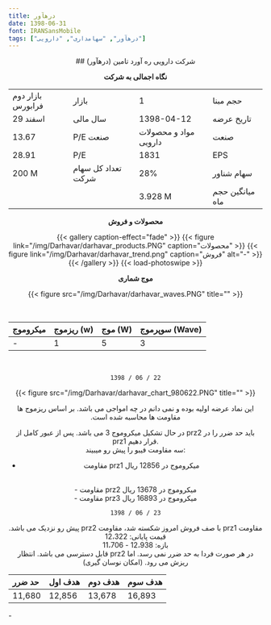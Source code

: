 ```yaml
---
title: درهآور
date: 1398-06-31
font: IRANSansMobile
tags: ["درهآور", "سهامداری", "دارویی"]
---
```


<div align="center">
## شرکت دارویی ره آورد تامین (درهآور)

**نگاه اجمالی به شرکت**

|  |  |  |  |
| :------ |:--- |:--- |:--- |
| بازار دوم فرابورس | بازار | 1 | حجم مبنا |
| 29  اسفند | سال مالی | 1398-04-12 | تاریخ عرضه |
| 13.67 | P/E صنعت | مواد و محصولات دارویی | صنعت |
| 28.91 | P/E| 1831 | EPS|
| 200 M | تعداد کل سهام شرکت |  28% | سهام شناور |
|  |  |  3.928 M | میانگین حجم ماه |

**محصولات و فروش**

{{< gallery caption-effect="fade" >}}
  {{< figure link="/img/Darhavar/darhavar_products.PNG" caption="محصولات" >}}
  {{< figure link="/img/Darhavar/darhavar_trend.png" caption="فروش" alt="-" >}}
{{< /gallery >}}
{{< load-photoswipe >}}

**موج شماری**

{{< figure src="/img/Darhavar/darhavar_waves.PNG" title="" >}}

<br/>

| میکروموج |ریزموج (w)  | موج (W) | سوپرموج (Wave) |
| :------ |:--- |:--- |:--- |
| - | 1 | 5 | 3 |

<br/>


```
1398 / 06 / 22
```

{{< figure src="/img/Darhavar/darhavar_chart_980622.PNG" title="" >}}

<p dir="rtl">
این نماد عرضه اولیه بوده و نمی دانم در چه امواجی می باشد. بر اساس ریزموج ها مقاومت ها محاسبه شده است.

در حال تشکیل میکروموج 3 می باشد. 
پس از عبور کامل از prz2 باید حد ضرر را در prz1 قرار دهیم.
<br/>
سه مقاومت فیبو را پیش رو میبیند:
<br/>
-	مقاومت prz1 میکروموج در 12856 ریال
<br/>
-	مقاومت prz2 میکروموج در 13678 ریال
<br/>
-	مقاومت prz3 میکروموج در 16893 ریال

</p>

```
1398 / 06 / 23
```

<p dir="rtl">
مقاومت prz1 با صف فروش امروز شکسته شد، مقاومت prz2 پیش رو نزدیک می باشد.
<br/>
قیمت پایانی: 12،322
<br/>
بازه:  12،938  -  11،706
<br/>
در هر صورت فردا به حد ضرر نمی رسد. اما prz2 قابل دسترسی می باشد. انتظار ریزش می رود. (امکان نوسان گیری)

</p>


| حد ضرر | هدف اول | هدف دوم | هدف سوم |
| :------ |:--- |:--- |:--- |
| 11,680 | 12,856| 13,678 | 16,893 |

</div>
-
